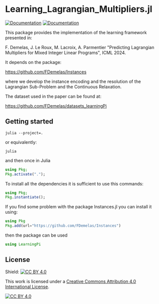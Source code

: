 # Learning_Lagrangian_Multipliers.jl
[![Documentation](https://img.shields.io/badge/docs-latest-blue.svg)](https://fdemelas.github.io/Learning_Lagrangian_Multipliers.jl/dev/)
[![Documentation](https://github.com/FDemelas/Learning_Lagrangian_Multipliers.jl/actions/workflows/documentation.yml/badge.svg?branch=main)](https://github.com/FDemelas/Learning_Lagrangian_Multipliers.jl/actions/workflows/documentation.yml)


This package provides the implementation of the learning framework presented in: 

 F. Demelas, J. Le Roux, M. Lacroix, A. Parmentier "Predicting Lagrangian Multipliers for Mixed Integer Linear Programs", ICML 2024. 

It depends on the package:

https://github.com/FDemelas/Instances

where we develop the instance encoding and the resolution of the Lagrangian Sub-Problem and the Continuous Relaxation.

The dataset used in the paper can be found at:

https://github.com/FDemelas/datasets_learningPi

## Getting started

```
julia --project=.
```

or equivalently:

```
julia
```

and then once in Julia

```julia
using Pkg;
Pkg.activate(".");
```

To install all the dependencies it is sufficient to use this commands:

```julia
using Pkg;
Pkg.instantiate();
```

If you find some problem with the package Instances.jl you can install it using:

 ```julia
using Pkg
Pkg.add(url="https://github.com/FDemelas/Instances")
```

then the package can be used 

```julia
using LearningPi
```

## License

Shield: [![CC BY 4.0][cc-by-shield]][cc-by]

This work is licensed under a
[Creative Commons Attribution 4.0 International License][cc-by].

[![CC BY 4.0][cc-by-image]][cc-by]

[cc-by]: http://creativecommons.org/licenses/by/4.0/
[cc-by-image]: https://i.creativecommons.org/l/by/4.0/88x31.png
[cc-by-shield]: https://img.shields.io/badge/License-CC%20BY%204.0-lightgrey.svg
